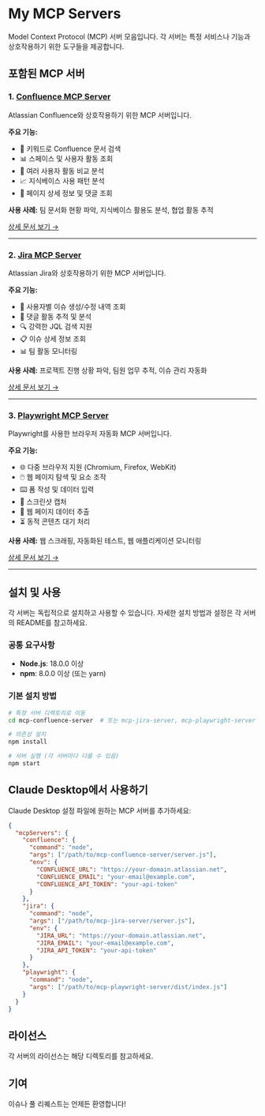 # My MCP Servers

Model Context Protocol (MCP) 서버 모음입니다. 각 서버는 특정 서비스나 기능과 상호작용하기 위한 도구들을 제공합니다.

## 포함된 MCP 서버

### 1. [Confluence MCP Server](./mcp-confluence-server)

Atlassian Confluence와 상호작용하기 위한 MCP 서버입니다.

**주요 기능:**
- 📄 키워드로 Confluence 문서 검색
- 📊 스페이스 및 사용자 활동 조회
- 👥 여러 사용자 활동 비교 분석
- 📈 지식베이스 사용 패턴 분석
- 💬 페이지 상세 정보 및 댓글 조회

**사용 사례:** 팀 문서화 현황 파악, 지식베이스 활용도 분석, 협업 활동 추적

[상세 문서 보기 →](./mcp-confluence-server/README.md)

---

### 2. [Jira MCP Server](./mcp-jira-server)

Atlassian Jira와 상호작용하기 위한 MCP 서버입니다.

**주요 기능:**
- 🎫 사용자별 이슈 생성/수정 내역 조회
- 💬 댓글 활동 추적 및 분석
- 🔍 강력한 JQL 검색 지원
- 📋 이슈 상세 정보 조회
- 📊 팀 활동 모니터링

**사용 사례:** 프로젝트 진행 상황 파악, 팀원 업무 추적, 이슈 관리 자동화

[상세 문서 보기 →](./mcp-jira-server/README.md)

---

### 3. [Playwright MCP Server](./mcp-playwright-server)

Playwright를 사용한 브라우저 자동화 MCP 서버입니다.

**주요 기능:**
- 🌐 다중 브라우저 지원 (Chromium, Firefox, WebKit)
- 🖱️ 웹 페이지 탐색 및 요소 조작
- ⌨️ 폼 작성 및 데이터 입력
- 📸 스크린샷 캡처
- 📝 웹 페이지 데이터 추출
- ⏳ 동적 콘텐츠 대기 처리

**사용 사례:** 웹 스크래핑, 자동화된 테스트, 웹 애플리케이션 모니터링

[상세 문서 보기 →](./mcp-playwright-server/README.md)

---

## 설치 및 사용

각 서버는 독립적으로 설치하고 사용할 수 있습니다. 자세한 설치 방법과 설정은 각 서버의 README를 참고하세요.

### 공통 요구사항

- **Node.js**: 18.0.0 이상
- **npm**: 8.0.0 이상 (또는 yarn)

### 기본 설치 방법

```bash
# 특정 서버 디렉토리로 이동
cd mcp-confluence-server  # 또는 mcp-jira-server, mcp-playwright-server

# 의존성 설치
npm install

# 서버 실행 (각 서버마다 다를 수 있음)
npm start
```

## Claude Desktop에서 사용하기

Claude Desktop 설정 파일에 원하는 MCP 서버를 추가하세요:

```json
{
  "mcpServers": {
    "confluence": {
      "command": "node",
      "args": ["/path/to/mcp-confluence-server/server.js"],
      "env": {
        "CONFLUENCE_URL": "https://your-domain.atlassian.net",
        "CONFLUENCE_EMAIL": "your-email@example.com",
        "CONFLUENCE_API_TOKEN": "your-api-token"
      }
    },
    "jira": {
      "command": "node",
      "args": ["/path/to/mcp-jira-server/server.js"],
      "env": {
        "JIRA_URL": "https://your-domain.atlassian.net",
        "JIRA_EMAIL": "your-email@example.com",
        "JIRA_API_TOKEN": "your-api-token"
      }
    },
    "playwright": {
      "command": "node",
      "args": ["/path/to/mcp-playwright-server/dist/index.js"]
    }
  }
}
```

## 라이선스

각 서버의 라이선스는 해당 디렉토리를 참고하세요.

## 기여

이슈나 풀 리퀘스트는 언제든 환영합니다!
